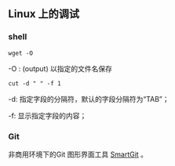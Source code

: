 ## Linux 上的调试


### shell
```shell
wget -O 
```
-O : (output) 以指定的文件名保存


```shell
cut -d " " -f 1
```
-d: 指定字段的分隔符，默认的字段分隔符为“TAB”；

-f: 显示指定字段的内容；


### Git
非商用环境下的Git 图形界面工具 [SmartGit](https://www.syntevo.com/smartgit/download/) 。




